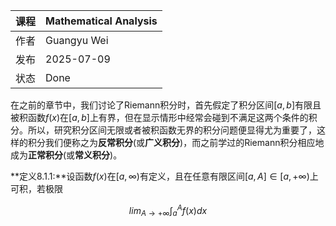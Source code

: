 | 课程   | Mathematical Analysis |
| ---- | ---------------------------------------- |
| 作者   | Guangyu Wei                               |
| 发布 | 2025-07-09 |
|状态|Done|

在之前的章节中，我们讨论了Riemann积分时，首先假定了积分区间$[a,b]$有限且被积函数$f(x)$在$[a,b]$上有界，但在显示情形中经常会碰到不满足这两个条件的积分。所以，研究积分区间无限或者被积函数无界的积分问题便显得尤为重要了，这样的积分我们便称之为**反常积分**(或**广义积分**)，而之前学过的Riemann积分相应地成为**正常积分**(或**常义积分**)。

**定义8.1.1:**设函数$f(x)$在$[a,\infty)$有定义，且在任意有限区间$[a,A]\in [a,+\infty)$上可积，若极限

$$lim_{A\to +\infty}\int_a^A f(x) dx$$
